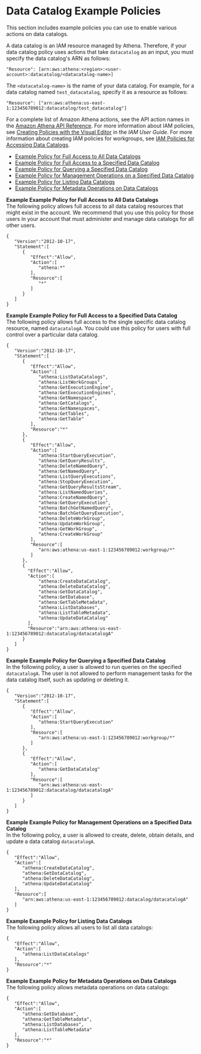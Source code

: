# Data Catalog Example Policies<a name="datacatalogs-example-policies"></a>

This section includes example policies you can use to enable various actions on data catalogs\.

A data catalog is an IAM resource managed by Athena\. Therefore, if your data catalog policy uses actions that take `datacatalog` as an input, you must specify the data catalog's ARN as follows:

```
"Resource": [arn:aws:athena:<region>:<user-account>:datacatalog/<datacatalog-name>]
```

The `<datacatalog-name>` is the name of your data catalog\. For example, for a data catalog named `test_datacatalog`, specify it as a resource as follows:

```
"Resource": ["arn:aws:athena:us-east-1:123456789012:datacatalog/test_datacatalog"]
```

For a complete list of Amazon Athena actions, see the API action names in the [Amazon Athena API Reference](https://docs.aws.amazon.com/athena/latest/APIReference/)\. For more information about IAM policies, see [Creating Policies with the Visual Editor](https://docs.aws.amazon.com/IAM/latest/UserGuide/access_policies_create.html#access_policies_create-visual-editor) in the *IAM User Guide*\. For more information about creating IAM policies for workgroups, see [ IAM Policies for Accessing Data Catalogs](datacatalogs-iam-policy.md)\.
+ [Example Policy for Full Access to All Data Catalogs](#datacatalog-policy-full-access-to-all-data-catalogs)
+ [Example Policy for Full Access to a Specified Data Catalog](#datacatalog-policy-full-access-to-a-specified-catalog)
+ [Example Policy for Querying a Specified Data Catalog](#datacatalog-policy-querying-a-specified-data-catalog)
+ [Example Policy for Management Operations on a Specified Data Catalog](#datacatalog-policy-management-operations-on-a-specified-catalog)
+ [Example Policy for Listing Data Catalogs](#datacatalog-policy-listing-data-catalogs)
+ [Example Policy for Metadata Operations on Data Catalogs](#datacatalog-policy-metadata-operations)

**Example Example Policy for Full Access to All Data Catalogs**  
The following policy allows full access to all data catalog resources that might exist in the account\. We recommend that you use this policy for those users in your account that must administer and manage data catalogs for all other users\.  

```
{
   "Version":"2012-10-17",
   "Statement":[
      {
         "Effect":"Allow",
         "Action":[
            "athena:*"
         ],
         "Resource":[
            "*"
         ]
      }
   ]
}
```

**Example Example Policy for Full Access to a Specified Data Catalog**  
The following policy allows full access to the single specific data catalog resource, named `datacatalogA`\. You could use this policy for users with full control over a particular data catalog\.  

```
{
   "Version":"2012-10-17",
   "Statement":[
      {
         "Effect":"Allow",
         "Action":[
            "athena:ListDataCatalogs",
            "athena:ListWorkGroups",
            "athena:GetExecutionEngine",
            "athena:GetExecutionEngines",
            "athena:GetNamespace",
            "athena:GetCatalogs",
            "athena:GetNamespaces",
            "athena:GetTables",
            "athena:GetTable"
         ],
         "Resource":"*"
      },
      {
         "Effect":"Allow",
         "Action":[
            "athena:StartQueryExecution",
            "athena:GetQueryResults",
            "athena:DeleteNamedQuery",
            "athena:GetNamedQuery",
            "athena:ListQueryExecutions",
            "athena:StopQueryExecution",
            "athena:GetQueryResultsStream",
            "athena:ListNamedQueries",
            "athena:CreateNamedQuery",
            "athena:GetQueryExecution",
            "athena:BatchGetNamedQuery",
            "athena:BatchGetQueryExecution",
            "athena:DeleteWorkGroup",
            "athena:UpdateWorkGroup",
            "athena:GetWorkGroup",
            "athena:CreateWorkGroup"
         ],
         "Resource":[
            "arn:aws:athena:us-east-1:123456789012:workgroup/*"
         ]
      },
      {
        "Effect":"Allow",
        "Action":[
            "athena:CreateDataCatalog",
            "athena:DeleteDataCatalog",
            "athena:GetDataCatalog",
            "athena:GetDatabase",
            "athena:GetTableMetadata",
            "athena:ListDatabases",
            "athena:ListTableMetadata",
            "athena:UpdateDataCatalog"
        ],
        "Resource":"arn:aws:athena:us-east-1:123456789012:datacatalog/datacatalogA"
      }
   ]
}
```

**Example Example Policy for Querying a Specified Data Catalog**  
In the following policy, a user is allowed to run queries on the specified `datacatalogA`\. The user is not allowed to perform management tasks for the data catalog itself, such as updating or deleting it\.   

```
{
   "Version":"2012-10-17",
   "Statement":[
      {
         "Effect":"Allow",
         "Action":[
            "athena:StartQueryExecution"
         ],
         "Resource":[
            "arn:aws:athena:us-east-1:123456789012:workgroup/*"
         ]
      },
      {
         "Effect":"Allow",
         "Action":[
            "athena:GetDataCatalog"
         ],
         "Resource":[
            "arn:aws:athena:us-east-1:123456789012:datacatalog/datacatalogA"
         ]
      }
   ]
}
```

**Example Example Policy for Management Operations on a Specified Data Catalog**  
In the following policy, a user is allowed to create, delete, obtain details, and update a data catalog `datacatalogA`\.   

```
{
   "Effect":"Allow",
   "Action":[
      "athena:CreateDataCatalog",
      "athena:GetDataCatalog",
      "athena:DeleteDataCatalog",
      "athena:UpdateDataCatalog"
   ],
   "Resource":[
      "arn:aws:athena:us-east-1:123456789012:datacalog/datacatalogA"
   ]
}
```

**Example Example Policy for Listing Data Catalogs**  
The following policy allows all users to list all data catalogs:  

```
{
   "Effect":"Allow",
   "Action":[
      "athena:ListDataCatalogs"
   ],
   "Resource":"*"
}
```

**Example Example Policy for Metadata Operations on Data Catalogs**  
The following policy allows metadata operations on data catalogs:  

```
{
   "Effect":"Allow",
   "Action":[
      "athena:GetDatabase",
      "athena:GetTableMetadata",
      "athena:ListDatabases",
      "athena:ListTableMetadata"
   ],
   "Resource":"*"
}
```
